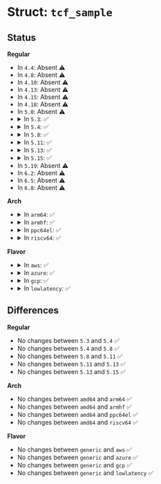 # Struct: <code>tcf_sample</code>

## Status
<b>Regular</b>
<ul>
<li>
In <code>4.4</code>: Absent ⚠️
</li>
<li>
In <code>4.8</code>: Absent ⚠️
</li>
<li>
In <code>4.10</code>: Absent ⚠️
</li>
<li>
In <code>4.13</code>: Absent ⚠️
</li>
<li>
In <code>4.15</code>: Absent ⚠️
</li>
<li>
In <code>4.18</code>: Absent ⚠️
</li>
<li>
In <code>5.0</code>: Absent ⚠️
</li>
<li>
<details>
<summary>In <code>5.3</code>: ✅</summary>

```c
struct tcf_sample {
    struct tc_action common;
    u32 rate;
    bool truncate;
    u32 trunc_size;
    struct psample_group *psample_group;
    u32 psample_group_num;
    struct list_head tcfm_list;
};
```
</details>
</li>
<li>
<details>
<summary>In <code>5.4</code>: ✅</summary>

```c
struct tcf_sample {
    struct tc_action common;
    u32 rate;
    bool truncate;
    u32 trunc_size;
    struct psample_group *psample_group;
    u32 psample_group_num;
    struct list_head tcfm_list;
};
```
</details>
</li>
<li>
<details>
<summary>In <code>5.8</code>: ✅</summary>

```c
struct tcf_sample {
    struct tc_action common;
    u32 rate;
    bool truncate;
    u32 trunc_size;
    struct psample_group *psample_group;
    u32 psample_group_num;
    struct list_head tcfm_list;
};
```
</details>
</li>
<li>
<details>
<summary>In <code>5.11</code>: ✅</summary>

```c
struct tcf_sample {
    struct tc_action common;
    u32 rate;
    bool truncate;
    u32 trunc_size;
    struct psample_group *psample_group;
    u32 psample_group_num;
    struct list_head tcfm_list;
};
```
</details>
</li>
<li>
<details>
<summary>In <code>5.13</code>: ✅</summary>

```c
struct tcf_sample {
    struct tc_action common;
    u32 rate;
    bool truncate;
    u32 trunc_size;
    struct psample_group *psample_group;
    u32 psample_group_num;
    struct list_head tcfm_list;
};
```
</details>
</li>
<li>
<details>
<summary>In <code>5.15</code>: ✅</summary>

```c
struct tcf_sample {
    struct tc_action common;
    u32 rate;
    bool truncate;
    u32 trunc_size;
    struct psample_group *psample_group;
    u32 psample_group_num;
    struct list_head tcfm_list;
};
```
</details>
</li>
<li>
In <code>5.19</code>: Absent ⚠️
</li>
<li>
In <code>6.2</code>: Absent ⚠️
</li>
<li>
In <code>6.5</code>: Absent ⚠️
</li>
<li>
In <code>6.8</code>: Absent ⚠️
</li>
</ul>
<b>Arch</b>
<ul>
<li>
<details>
<summary>In <code>arm64</code>: ✅</summary>

```c
struct tcf_sample {
    struct tc_action common;
    u32 rate;
    bool truncate;
    u32 trunc_size;
    struct psample_group *psample_group;
    u32 psample_group_num;
    struct list_head tcfm_list;
};
```
</details>
</li>
<li>
<details>
<summary>In <code>armhf</code>: ✅</summary>

```c
struct tcf_sample {
    struct tc_action common;
    u32 rate;
    bool truncate;
    u32 trunc_size;
    struct psample_group *psample_group;
    u32 psample_group_num;
    struct list_head tcfm_list;
};
```
</details>
</li>
<li>
<details>
<summary>In <code>ppc64el</code>: ✅</summary>

```c
struct tcf_sample {
    struct tc_action common;
    u32 rate;
    bool truncate;
    u32 trunc_size;
    struct psample_group *psample_group;
    u32 psample_group_num;
    struct list_head tcfm_list;
};
```
</details>
</li>
<li>
<details>
<summary>In <code>riscv64</code>: ✅</summary>

```c
struct tcf_sample {
    struct tc_action common;
    u32 rate;
    bool truncate;
    u32 trunc_size;
    struct psample_group *psample_group;
    u32 psample_group_num;
    struct list_head tcfm_list;
};
```
</details>
</li>
</ul>
<b>Flavor</b>
<ul>
<li>
<details>
<summary>In <code>aws</code>: ✅</summary>

```c
struct tcf_sample {
    struct tc_action common;
    u32 rate;
    bool truncate;
    u32 trunc_size;
    struct psample_group *psample_group;
    u32 psample_group_num;
    struct list_head tcfm_list;
};
```
</details>
</li>
<li>
<details>
<summary>In <code>azure</code>: ✅</summary>

```c
struct tcf_sample {
    struct tc_action common;
    u32 rate;
    bool truncate;
    u32 trunc_size;
    struct psample_group *psample_group;
    u32 psample_group_num;
    struct list_head tcfm_list;
};
```
</details>
</li>
<li>
<details>
<summary>In <code>gcp</code>: ✅</summary>

```c
struct tcf_sample {
    struct tc_action common;
    u32 rate;
    bool truncate;
    u32 trunc_size;
    struct psample_group *psample_group;
    u32 psample_group_num;
    struct list_head tcfm_list;
};
```
</details>
</li>
<li>
<details>
<summary>In <code>lowlatency</code>: ✅</summary>

```c
struct tcf_sample {
    struct tc_action common;
    u32 rate;
    bool truncate;
    u32 trunc_size;
    struct psample_group *psample_group;
    u32 psample_group_num;
    struct list_head tcfm_list;
};
```
</details>
</li>
</ul>

## Differences
<b>Regular</b>
<ul>
<li>
No changes between <code>5.3</code> and <code>5.4</code> ✅
</li>
<li>
No changes between <code>5.4</code> and <code>5.8</code> ✅
</li>
<li>
No changes between <code>5.8</code> and <code>5.11</code> ✅
</li>
<li>
No changes between <code>5.11</code> and <code>5.13</code> ✅
</li>
<li>
No changes between <code>5.13</code> and <code>5.15</code> ✅
</li>
</ul>
<b>Arch</b>
<ul>
<li>
No changes between <code>amd64</code> and <code>arm64</code> ✅
</li>
<li>
No changes between <code>amd64</code> and <code>armhf</code> ✅
</li>
<li>
No changes between <code>amd64</code> and <code>ppc64el</code> ✅
</li>
<li>
No changes between <code>amd64</code> and <code>riscv64</code> ✅
</li>
</ul>
<b>Flavor</b>
<ul>
<li>
No changes between <code>generic</code> and <code>aws</code> ✅
</li>
<li>
No changes between <code>generic</code> and <code>azure</code> ✅
</li>
<li>
No changes between <code>generic</code> and <code>gcp</code> ✅
</li>
<li>
No changes between <code>generic</code> and <code>lowlatency</code> ✅
</li>
</ul>
